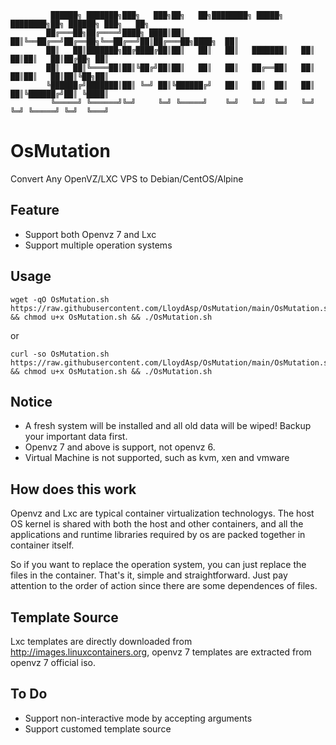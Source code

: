 ```
         ██████╗ ███████╗███╗   ███╗██╗   ██╗████████╗ █████╗ ████████╗██╗ ██████╗ ███╗   ██╗
        ██╔═══██╗██╔════╝████╗ ████║██║   ██║╚══██╔══╝██╔══██╗╚══██╔══╝██║██╔═══██╗████╗  ██║
        ██║   ██║███████╗██╔████╔██║██║   ██║   ██║   ███████║   ██║   ██║██║   ██║██╔██╗ ██║
        ██║   ██║╚════██║██║╚██╔╝██║██║   ██║   ██║   ██╔══██║   ██║   ██║██║   ██║██║╚██╗██║
        ╚██████╔╝███████║██║ ╚═╝ ██║╚██████╔╝   ██║   ██║  ██║   ██║   ██║╚██████╔╝██║ ╚████║
         ╚═════╝ ╚══════╝╚═╝     ╚═╝ ╚═════╝    ╚═╝   ╚═╝  ╚═╝   ╚═╝   ╚═╝ ╚═════╝ ╚═╝  ╚═══╝
```

# OsMutation
Convert Any OpenVZ/LXC VPS to Debian/CentOS/Alpine

## Feature
- Support both Openvz 7 and Lxc
- Support multiple operation systems

## Usage
```
wget -qO OsMutation.sh https://raw.githubusercontent.com/LloydAsp/OsMutation/main/OsMutation.sh && chmod u+x OsMutation.sh && ./OsMutation.sh
```
or
```
curl -so OsMutation.sh https://raw.githubusercontent.com/LloydAsp/OsMutation/main/OsMutation.sh && chmod u+x OsMutation.sh && ./OsMutation.sh
```

## Notice
- A fresh system will be installed and all old data will be wiped! Backup your important data first.
- Openvz 7 and above is support, not openvz 6.
- Virtual Machine is not supported, such as kvm, xen and vmware

## How does this work
Openvz and Lxc are typical container virtualization technologys. The host OS kernel is shared with both the host and other containers, and all the applications and runtime libraries required by os are packed together in container itself.

So if you want to replace the operation system, you can just replace the files in the container. That's it, simple and straightforward. Just pay attention to the order of action since there are some dependences of files.

## Template Source
Lxc templates are directly downloaded from http://images.linuxcontainers.org, openvz 7 templates are extracted from openvz 7 official iso.

## To Do
- Support non-interactive mode by accepting arguments
- Support customed template source